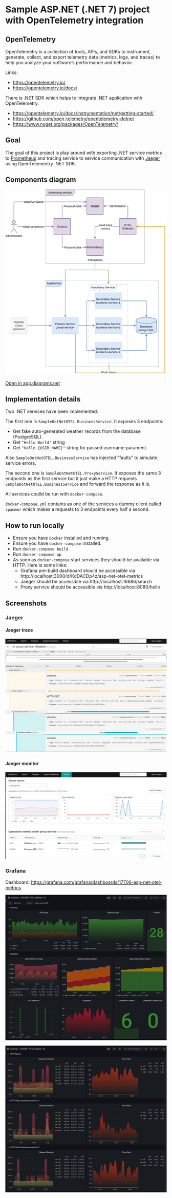 # Sample ASP.NET (.NET 7) project with OpenTelemetry integration

## OpenTelemetry

OpenTelemetry is a collection of tools, APIs, and SDKs to instrument, generate, collect, and export telemetry data (metrics, logs, and traces) to help you analyze your software’s performance and behavior.

Links:
* https://opentelemetry.io/
* https://opentelemetry.io/docs/

There is .NET SDK which helps to integrate .NET application with OpenTelemetry:
* https://opentelemetry.io/docs/instrumentation/net/getting-started/
* https://github.com/open-telemetry/opentelemetry-dotnet
* https://www.nuget.org/packages/OpenTelemetry/

## Goal

The goal of this project is play around with exporting .NET service metrics to [Prometheus](https://prometheus.io/) and tracing service to service communication with [Jaeger](https://www.jaegertracing.io/) using OpenTelementry .NET SDK.

## Components diagram

![Components Diagram](Images/Diagram.png)

[Open in app.diagrams.net](https://viewer.diagrams.net/?url=https://raw.githubusercontent.com/nazarii-piontko/sample-dotnet-otel/main/Diagram.xml)

## Implementation details

Two .NET services have been implemented:

The first one is `SampleDotNetOTEL.BusinessService`. It exposes 3 endpoints:
* Get fake auto-generated weather records from the database (PostgreSQL).
* Get `"Hello World"` string
* Get `"Hello {USER_NAME}"` string for passed username parament.

Also `SampleDotNetOTEL.BusinessService` has injected "faults" to simulate service errors.

The second one is `SampleDotNetOTEL.ProxyService`. It exposes the same 3 endpoints as the first service but it just make a HTTP requests `SampleDotNetOTEL.BusinessService` and forward the response as it is.

All services coulld be run with `docker-compose`.

`docker-compose.yml` contains as one of the services a dummy client called `spammer` which makes a requests to 3 endpoints every half a second.

## How to run locally

* Ensure you have `Docker` installed and running.
* Ensure you have `docker-compose` installed.
* Run `docker-compose build`
* Run `docker-compose up`
* As soon as `docker-compose` start services they should be available via HTTP. Here is some links:
  * Grafana pre-build dashboard should be accessible via http://localhost:3000/d/KdDACDp4z/asp-net-otel-metrics
  * Jaeger should be accessible via http://localhost:16686/search
  * Proxy service should be accessible via http://localhost:8080/hello

## Screenshots

### Jaeger

#### Jaeger trace

![Jaeger trace](Images/JaegerTrace.png)

#### Jaeger monitor

![Jaeger monitor](Images/JaegerMonitor.png)

### Grafana

Dashboard: https://grafana.com/grafana/dashboards/17706-asp-net-otel-metrics

![Grafana dashboard part 1](Images/GrafanaOTELMetrics1.png)

![Grafana dashboard part 2](Images/GrafanaOTELMetrics2.png)
